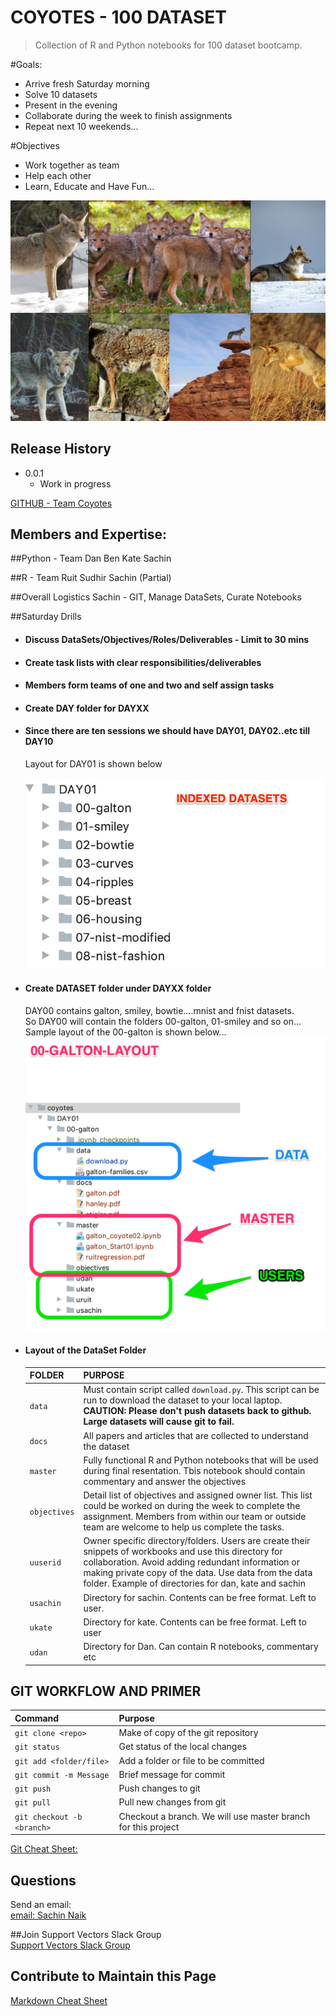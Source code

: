 # COYOTES - 100 DATASET
> Collection of R and Python notebooks for 100 dataset bootcamp.

#Goals:
- Arrive fresh Saturday morning
- Solve 10 datasets
- Present in the evening
- Collaborate during the week to finish assignments
- Repeat next 10 weekends...
  
#Objectives
- Work together as team
- Help each other
- Learn, Educate and Have Fun...



![The Coyotes](./team/Team.png)


## Release History

* 0.0.1
    * Work in progress


[GITHUB - Team Coyotes](https://github.com/supportvectors/100datasets/tree/master/contrib/coyotes/)

## Members and Expertise:

##Python - Team
    Dan
    Ben
    Kate
    Sachin

##R - Team
    Ruit
    Sudhir
    Sachin (Partial)

##Overall Logistics
    Sachin - GIT, Manage DataSets, Curate Notebooks 
   
##Saturday Drills
- #### Discuss DataSets/Objectives/Roles/Deliverables - Limit to 30 mins
- #### Create task lists with clear responsibilities/deliverables
- #### Members form teams of one and two and self assign tasks
- #### Create DAY folder for DAYXX
- #### Since there are ten sessions we should have DAY01, DAY02..etc till DAY10
    Layout for DAY01 is shown below

    ![](./team/folder.png)


- #### Create DATASET folder under DAYXX folder
    DAY00 contains galton, smiley, bowtie....mnist and fnist datasets.  
    So DAY00 will contain the folders 00-galton, 01-smiley and so on...  
    Sample layout of the 00-galton is shown below...
    ![](./team/DataSetFolder.png)
    

- #### Layout of the DataSet Folder
    |FOLDER | PURPOSE|
    |:----- | :----|
    |`data` | Must contain script called `download.py`. This script can be run to download the dataset to your local laptop. **CAUTION: Please don't push datasets back to github. Large datasets will cause git to fail.**|
    |`docs`|All papers and articles that are collected to understand the dataset|
    |`master`|Fully functional R and Python notebooks that will be used during final resentation. Tbis notebook should contain commentary and answer the objectives|
    |`objectives`|Detail list of objectives and assigned owner list. This list could be worked on during the week to complete the assignment. Members from within our team or outside team are welcome to help us complete the tasks.|
    |`uuserid`|Owner specific directory/folders. Users are create their snippets of workbooks and use this directory for collaboration. Avoid adding redundant information or making private copy of the data. Use data from the data folder. Example of directories for dan, kate and sachin
    |`usachin`|Directory for sachin. Contents can be free format. Left to user. |
    |`ukate`|Directory for kate. Contents can be free format. Left to user|
    |`udan`|Directory for Dan. Can contain R notebooks, commentary etc|
  
## GIT WORKFLOW AND PRIMER

|Command|Purpose|
|:---|:---|
|`git clone <repo>`|Make of copy of the git repository|
|`git status`|Get status of the local changes|
|`git add <folder/file>` |Add a folder or file to be committed|
|`git commit -m Message`|Brief message for commit|
|`git push`|Push changes to git|
|`git pull`|Pull new changes from git|
|`git checkout -b <branch>`|Checkout a branch. We will use master branch for this project|


[Git Cheat Sheet:](./team/github-git-cheat-sheet.pdf)

## Questions

Send an email:  
[email: Sachin Naik](<mailto:sachin.u.naik@gmail.com>)

##Join Support Vectors Slack Group  
[Support Vectors Slack Group](<http://supportvectors-hq.slack.com>)

## Contribute to Maintain this Page
[Markdown Cheat Sheet](<https://guides.github.com/features/mastering-markdown>)

